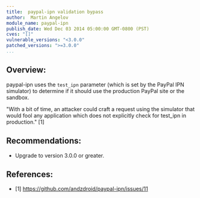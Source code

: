 ```yaml
---
title:  paypal-ipn validation bypass
author:  Martin Angelov
module_name: paypal-ipn
publish_date: Wed Dec 03 2014 05:00:00 GMT-0800 (PST)
cves: "[]"
vulnerable_versions: "<3.0.0"
patched_versions: ">=3.0.0"
...
```


## Overview:

paypal-ipn uses the `test_ipn` parameter (which is set by the PayPal IPN simulator) to determine if it should use the production PayPal site or the sandbox.

"With a bit of time, an attacker could craft a request using the simulator that would fool any application which does not explicitly check for test_ipn in production." [1]


## Recommendations:
- Upgrade to version 3.0.0 or greater.

## References:
- [1] https://github.com/andzdroid/paypal-ipn/issues/11
